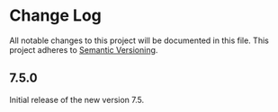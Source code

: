 # Change Log

All notable changes to this project will be documented in this file.
This project adheres to [Semantic Versioning](http://semver.org/).

## 7.5.0

Initial release of the new version 7.5.
